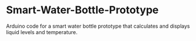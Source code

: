 # Smart-Water-Bottle-Prototype
Arduino code for a smart water bottle prototype that calculates and displays liquid levels and temperature.
